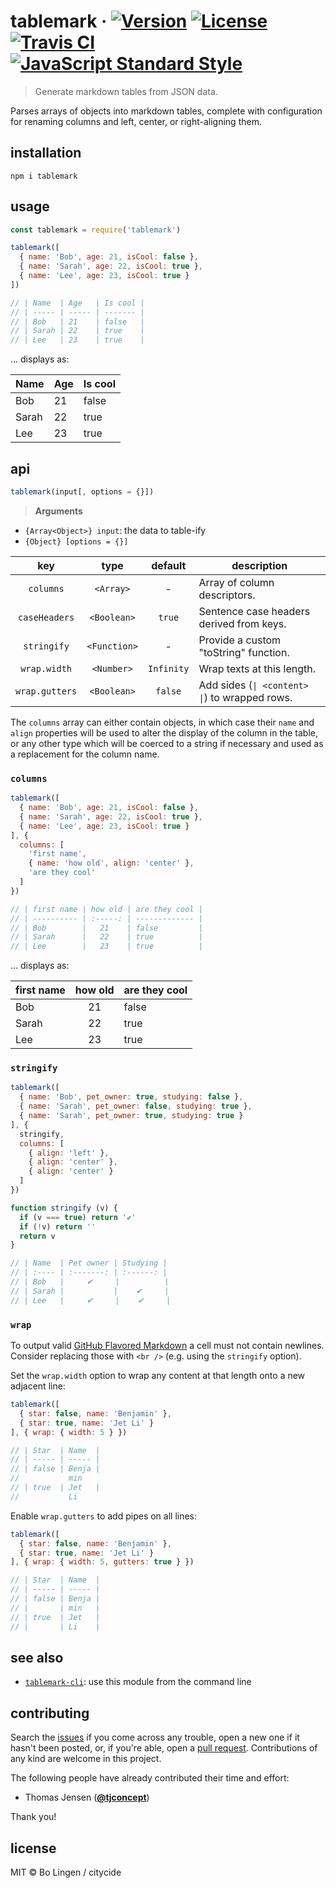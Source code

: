 # tablemark &middot; [![Version](https://img.shields.io/npm/v/tablemark.svg?style=flat-square&maxAge=3600)](https://www.npmjs.com/package/tablemark) [![License](https://img.shields.io/npm/l/tablemark.svg?style=flat-square&maxAge=3600)](https://www.npmjs.com/package/tablemark) [![Travis CI](https://img.shields.io/travis/citycide/tablemark.svg?style=flat-square&maxAge=3600)](https://travis-ci.org/citycide/tablemark) [![JavaScript Standard Style](https://img.shields.io/badge/code%20style-standard-brightgreen.svg?style=flat-square&maxAge=3600)](https://standardjs.com)

> Generate markdown tables from JSON data.

Parses arrays of objects into markdown tables, complete with configuration
for renaming columns and left, center, or right-aligning them.

## installation

```console
npm i tablemark
```

## usage

```js
const tablemark = require('tablemark')
```

```js
tablemark([
  { name: 'Bob', age: 21, isCool: false },
  { name: 'Sarah', age: 22, isCool: true },
  { name: 'Lee', age: 23, isCool: true }
])

// | Name  | Age   | Is cool |
// | ----- | ----- | ------- |
// | Bob   | 21    | false   |
// | Sarah | 22    | true    |
// | Lee   | 23    | true    |
```

... displays as:

| Name  | Age   | Is cool |
| ----- | ----- | ------- |
| Bob   | 21    | false   |
| Sarah | 22    | true    |
| Lee   | 23    | true    |

## api

```js
tablemark(input[, options = {}])
```

> **Arguments**

- `{Array<Object>} input`: the data to table-ify
- `{Object} [options = {}]`

| key            | type         | default    | description                                    |
| :------------: | :----------: | :--------: | ---------------------------------------------- |
| `columns`      | `<Array>`    | -          | Array of column descriptors.                   |
| `caseHeaders`  | `<Boolean>`  | `true`     | Sentence case headers derived from keys.       |
| `stringify`    | `<Function>` | -          | Provide a custom "toString" function.          |
| `wrap.width`   | `<Number>`   | `Infinity` | Wrap texts at this length.                     |
| `wrap.gutters` | `<Boolean>`  | `false`    | Add sides (`\| <content> \|`) to wrapped rows. |

The `columns` array can either contain objects, in which case their
`name` and `align` properties will be used to alter the display of
the column in the table, or any other type which will be coerced
to a string if necessary and used as a replacement for the column
name.

### `columns`

```js
tablemark([
  { name: 'Bob', age: 21, isCool: false },
  { name: 'Sarah', age: 22, isCool: true },
  { name: 'Lee', age: 23, isCool: true }
], {
  columns: [
    'first name',
    { name: 'how old', align: 'center' },
    'are they cool'
  ]
})

// | first name | how old | are they cool |
// | ---------- | :-----: | ------------- |
// | Bob        |   21    | false         |
// | Sarah      |   22    | true          |
// | Lee        |   23    | true          |
```

... displays as:

| first name | how old | are they cool |
| ---------- | :-----: | ------------- |
| Bob        |   21    | false         |
| Sarah      |   22    | true          |
| Lee        |   23    | true          |

### `stringify`

```js
tablemark([
  { name: 'Bob', pet_owner: true, studying: false },
  { name: 'Sarah', pet_owner: false, studying: true },
  { name: 'Sarah', pet_owner: true, studying: true }
], {
  stringify,
  columns: [
    { align: 'left' },
    { align: 'center' },
    { align: 'center' }
  ]
})

function stringify (v) {
  if (v === true) return '✔'
  if (!v) return ''
  return v
}

// | Name  | Pet owner | Studying |
// | :---- | :-------: | :------: |
// | Bob   |     ✔︎     |          |
// | Sarah |           |    ✔     |
// | Lee   |     ✔     |    ✔     |
```

### `wrap`

To output valid [GitHub Flavored Markdown](https://github.github.com/gfm/) a
cell must not contain newlines. Consider replacing those with `<br />` (e.g.
using the `stringify` option).

Set the `wrap.width` option to wrap any content at that length onto a new
adjacent line:

```js
tablemark([
  { star: false, name: 'Benjamin' },
  { star: true, name: 'Jet Li' }
], { wrap: { width: 5 } })

// | Star  | Name  |
// | ----- | ----- |
// | false | Benja |
//           min
// | true  | Jet   |
//           Li
```

Enable `wrap.gutters` to add pipes on all lines:

```js
tablemark([
  { star: false, name: 'Benjamin' },
  { star: true, name: 'Jet Li' }
], { wrap: { width: 5, gutters: true } })

// | Star  | Name  |
// | ----- | ----- |
// | false | Benja |
// |       | min   |
// | true  | Jet   |
// |       | Li    |
```

## see also

- [`tablemark-cli`](https://github.com/citycide/tablemark-cli): use this module from the command line

## contributing

Search the [issues](https://github.com/citycide/tablemark) if you come
across any trouble, open a new one if it hasn't been posted, or, if you're
able, open a [pull request](https://help.github.com/articles/about-pull-requests/).
Contributions of any kind are welcome in this project.

The following people have already contributed their time and effort:

* Thomas Jensen (**[@tjconcept](https://github.com/tjconcept)**)

Thank you!

## license

MIT © Bo Lingen / citycide
